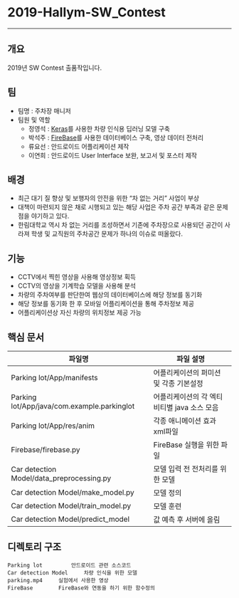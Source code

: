 # 2019-Hallym-SW_Contest
---
## 개요
2019년 SW Contest 출품작입니다.

## 팀
- 팀명 : 주차장 매니저
- 팀원 및 역할
  - 정영석 : [Keras](https://keras.io)를 사용한 차량 인식용 딥러닝 모델 구축
  - 박석주 : [FireBase](https://firebase.google.com/?gclid=CjwKCAiAxMLvBRBNEiwAKhr-nJnx6oenASpgqeAwGWb-DwlxMgEyUU4FBliOgdqjEIyl7XBcbx6KKBoCKJwQAvD_BwE)를 사용한 데이터베이스 구축, 영상 데이터 전처리
  - 류요선 : 안드로이드 어플리케이션 제작
  - 이연희 : 안드로이드 User Interface 보완, 보고서 및 포스터 제작
## 배경
- 최근 대기 질 향상 및 보행자의 안전을 위한 “차 없는 거리” 사업이 부상
- 대책이 마련되지 않은 채로 시행되고 있는 해당 사업은 주차 공간 부족과 같은 문제점을 야기하고 있다. 
- 한림대학교 역시 차 없는 거리를 조성하면서 기존에 주차장으로 사용되던 공간이 사라져 학생 및 교직원의 주차공간 문제가 하나의 이슈로 떠올랐다.

## 기능
- CCTV에서 찍힌 영상을 사용해 영상정보 획득
- CCTV의 영상을 기계학습 모델을 사용해 분석
- 차량의 주차여부를 판단한여 웹상의 데이터베이스에 해당 정보를 동기화
- 해당 정보를 동기화 한 후 모바일 어플리케이션을 통해 주차정보 제공
- 어플리케이션상 자신 차량의 위치정보 제공 가능
## 핵심 문서
| 파일명 | 파일 설명 |
|----|----|
| Parking lot/App/manifests | 어플리케이션의 퍼미션 및 각종 기본설정 |
| Parking lot/App/java/com.example.parkinglot | 어플리케이션의 각 엑티비티별 java 소스 모음 |
| Parking lot/App/res/anim | 각종 애니메이션 효과 xml파일 |
| Firebase/firebase.py | FireBase 실행을 위한 파일 |
| Car detection Model/data_preprocessing.py | 모델 입력 전 전처리를 위한 모델 |
| Car detection Model/make_model.py | 모델 정의 |
| Car detection Model/train_model.py | 모델 훈련 |
| Car detection Model/predict_model | 값 예측 후 서버에 올림 |

## 디렉토리 구조
```
Parking lot 		안드로이드 관련 소스코드
Car detection Model 	차량 인식을 위한 모델
parking.mp4		실험에서 사용한 영상
FireBase		FireBase와 연동을 하기 위한 함수정의
```

